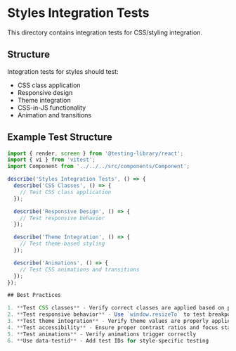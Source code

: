 # Styles Integration Tests

This directory contains integration tests for CSS/styling integration.

## Structure

Integration tests for styles should test:
- CSS class application
- Responsive design
- Theme integration
- CSS-in-JS functionality
- Animation and transitions

## Example Test Structure

```jsx
import { render, screen } from '@testing-library/react';
import { vi } from 'vitest';
import Component from '../../../src/components/Component';

describe('Styles Integration Tests', () => {
  describe('CSS Classes', () => {
    // Test CSS class application
  });

  describe('Responsive Design', () => {
    // Test responsive behavior
  });

  describe('Theme Integration', () => {
    // Test theme-based styling
  });

  describe('Animations', () => {
    // Test CSS animations and transitions
  });
});

## Best Practices

1. **Test CSS classes** - Verify correct classes are applied based on props/state
2. **Test responsive behavior** - Use `window.resizeTo` to test breakpoints
3. **Test theme integration** - Verify theme values are properly applied
4. **Test accessibility** - Ensure proper contrast ratios and focus states
5. **Test animations** - Verify animations trigger correctly
6. **Use data-testid** - Add test IDs for style-specific testing 